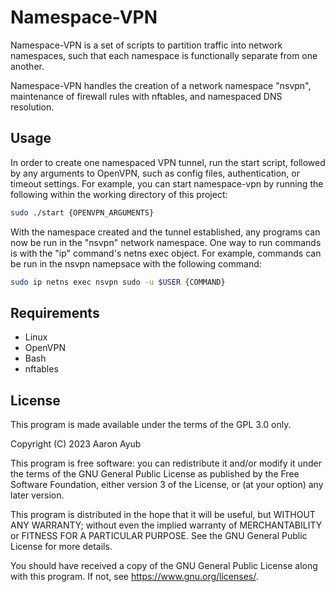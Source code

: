 # Namespace-VPN
Namespace-VPN is a set of scripts to partition traffic into network namespaces, such that each namespace is functionally separate from one another.

Namespace-VPN handles the creation of a network namespace "nsvpn", maintenance of firewall rules with nftables, and namespaced DNS resolution.

## Usage
In order to create one namespaced VPN tunnel, run the start script, followed by any arguments to OpenVPN, such as config files, authentication, or timeout settings. For example, you can start namespace-vpn by running the following within the working directory of this project:

```bash
sudo ./start {OPENVPN_ARGUMENTS}
```

With the namespace created and the tunnel established, any programs can now be run in the "nsvpn" network namespace. One way to run commands is with the "ip" command's netns exec object. For example, commands can be run in the nsvpn namepsace with the following command:

```bash
sudo ip netns exec nsvpn sudo -u $USER {COMMAND}
```

## Requirements
- Linux
- OpenVPN
- Bash
- nftables

## License
This program is made available under the terms of the GPL 3.0 only.

Copyright (C) 2023  Aaron Ayub

This program is free software: you can redistribute it and/or modify
it under the terms of the GNU General Public License as published by
the Free Software Foundation, either version 3 of the License, or
(at your option) any later version.

This program is distributed in the hope that it will be useful,
but WITHOUT ANY WARRANTY; without even the implied warranty of
MERCHANTABILITY or FITNESS FOR A PARTICULAR PURPOSE.  See the
GNU General Public License for more details.

You should have received a copy of the GNU General Public License
along with this program.  If not, see <https://www.gnu.org/licenses/>.

